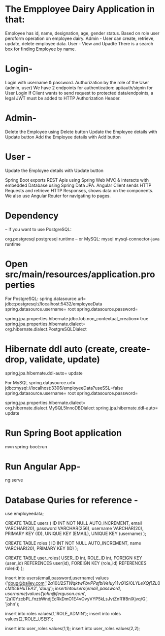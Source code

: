 # The Empployee Dairy Application in that:

Employee has id, name, designation, age, gender status.
Based on role user peroform operation on employee dairy.
Admin - User can create, retrieve, update, delete employee data.
User - View and Upadte
There is a search box for finding Employee by name.

# Login-

Login with username & password. Authorization by the role of the User (admin, user)
We have 2 endpoints for authentication:
api/auth/signin for User Login
If Client wants to send request to protected data/endpoints, a legal JWT must be added to HTTP Authorization Header.


# Admin-
Delete the Employee using Delete button
Update the Employee details with Update button
Add the Employee details with Add button

# User - 
Update the Employee details with Update button


Spring Boot exports REST Apis using Spring Web MVC & interacts with embedded Database using Spring Data JPA.
Angular Client sends HTTP Requests and retrieve HTTP Responses, shows data on the components. We also use Angular Router for navigating to pages.

# Dependency

– If you want to use PostgreSQL:

<dependency>
  <groupId>org.postgresql</groupId>
  <artifactId>postgresql</artifactId>
  <scope>runtime</scope>
</dependency>
– or MySQL:

<dependency>
  <groupId>mysql</groupId>
  <artifactId>mysql-connector-java</artifactId>
  <scope>runtime</scope>
</dependency>

# Open src/main/resources/application.properties

For PostgreSQL:
spring.datasource.url= jdbc:postgresql://localhost:5432/employeeData
spring.datasource.username= root
spring.datasource.password= 

spring.jpa.properties.hibernate.jdbc.lob.non_contextual_creation= true
spring.jpa.properties.hibernate.dialect= org.hibernate.dialect.PostgreSQLDialect

# Hibernate ddl auto (create, create-drop, validate, update)
spring.jpa.hibernate.ddl-auto= update


For MySQL
spring.datasource.url= jdbc:mysql://localhost:3306/employeeData?useSSL=false
spring.datasource.username= root
spring.datasource.password= 

spring.jpa.properties.hibernate.dialect= org.hibernate.dialect.MySQL5InnoDBDialect
spring.jpa.hibernate.ddl-auto= update


# Run Spring Boot application
mvn spring-boot:run

# Run Angular App-
ng serve

# Database Quries for reference -
use employeedata;

CREATE TABLE users 
(
ID INT NOT NULL AUTO_INCREMENT,
email VARCHAR(20),
password VARCHAR(256), 
username VARCHAR(20),
PRIMARY KEY (ID),
UNIQUE KEY (EMAIL),
UNIQUE KEY (username)
);

CREATE TABLE roles 
(
ID INT NOT NULL AUTO_INCREMENT,
name VARCHAR(20),
PRIMARY KEY (ID)
);

CREATE TABLE user_roles(
USER_ID int,
ROLE_ID int,
FOREIGN KEY (user_id)
REFERENCES user(id),
FOREIGN KEY (role_id)
REFERENCES role(id)
);

insert into users(email,password,username) values ('doug@bailey.com','$2a$10$U2STWqktwFbvPPsfblVeIuy11vQ1S/0LYLeXQf1ZL0cMXc9HuTEA2','doug');
insert into users (email,password,username) values ('john@ferguson.com','$2a$10$YzcbPL.fnzbWndjEcRkDmO1E4vOvyVYP5kLsJvtZnR1f8nlXjvq/G', 'john');

insert into roles values(1,'ROLE_ADMIN');
insert into roles values(2,'ROLE_USER');

insert into user_roles values(1,1);
insert into user_roles values(2,2);

